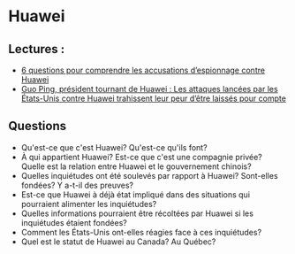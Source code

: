 # Huawei
## Lectures : 
- [6 questions pour comprendre les accusations d’espionnage contre Huawei](https://www.lemonde.fr/pixels/article/2019/05/22/espionnage-quelles-sont-les-accusations-contre-le-geant-chinois-huawei_5465556_4408996.html)
- [Guo Ping, président tournant de Huawei : Les attaques lancées par les États-Unis contre Huawei trahissent leur peur d’être laissés pour compte](https://www.huawei.com/fr/facts/voices-of-huawei/interview-with-guoping)

## Questions
- Qu'est-ce que c'est Huawei? Qu'est-ce qu'ils font?
- À qui appartient Huawei? Est-ce que c'est une compagnie privée? Quelle est la relation entre Huawei et le gouvernement chinois?
- Quelles inquiétudes ont été soulevés par rapport à Huawei? Sont-elles fondées? Y a-t-il des preuves?
- Est-ce que Huawei à déjà état impliqué dans des situations qui pourraient alimenter les inquiétudes?
- Quelles informations pourraient être récoltées par Huawei si les inquiétudes étaient fondées?
- Comment les États-Unis ont-elles réagies face à ces inquiétudes?
- Quel est le statut de Huawei au Canada? Au Québec?